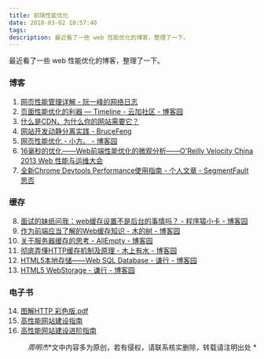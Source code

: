 ```yaml
---
title: 前端性能优化
date: 2018-03-02 18:57:40
tags:
description: 最近看了一些 web 性能优化的博客，整理了一下。
---
```

最近看了一些 web 性能优化的博客，整理了一下。

### **博客**

 1. [网页性能管理详解 - 阮一峰的网络日志](http://www.ruanyifeng.com/blog/2015/09/web-page-performance-in-depth.html)
 2. [页面性能优化的利器 — Timeline - 云加社区 - 博客园](http://www.cnblogs.com/qcloud1001/p/6782916.html)
 3. [什么是CDN，为什么你的网站需要它？](https://baijiahao.baidu.com/s?id=1563999812626060&wfr=spider&for=pc)
 4. [网站开发动静分离实践 - BruceFeng](http://blog.brucefeng.info/post/static-backend-asolate)
 5. [网页性能优化 - 小方。 - 博客园](http://www.cnblogs.com/sprying/p/4251682.html)
 6. [16毫秒的优化——Web前端性能优化的微观分析——O'Reilly Velocity China 2013 Web 性能与运维大会](http://velocity.oreilly.com.cn/2013/index.php?func=session&id=14)
 7. [全新Chrome Devtools Performance使用指南 - 个人文章 - SegmentFault 思否](https://segmentfault.com/a/1190000011516068)
 
### **缓存**
 8. [面试的妹纸问我：web缓存设置不是后台的事情吗？ - 程序猿小卡 - 博客园](http://www.cnblogs.com/chyingp/p/7456231.html)
 9. [作为前端应当了解的Web缓存知识 - 木的树 - 博客园](http://www.cnblogs.com/dojo-lzz/p/5515839.html)
 10. [关于服务器缓存的思考 - AllEmpty - 博客园](http://www.cnblogs.com/EmptyFS/p/4131691.html)
 11. [彻底弄懂HTTP缓存机制及原理 - 木上有水 - 博客园](https://www.cnblogs.com/chenqf/p/6386163.html)
 12. [HTML5本地存储——Web SQL Database - 谦行 - 博客园](http://www.cnblogs.com/dolphinX/p/3405335.html)
 13. [HTML5 WebStorage - 谦行 - 博客园](http://www.cnblogs.com/dolphinX/p/3348469.html)
 
### **电子书**
 14. [图解HTTP 彩色版.pdf](https://pan.baidu.com/s/1htBkQqg#list/path=%2F)
 15. [高性能网站建设指南](https://pan.baidu.com/s/1htBkQqg#list/path=%2F)
 16. [高性能网站建设进阶指南](https://pan.baidu.com/s/1htBkQqg#list/path=%2F)

<span style="float:right;">*文中内容多为原创，若有侵权，请联系核实删除，转载请注明出处 *</span>
<span style="float:right;">*周明杰*</span>